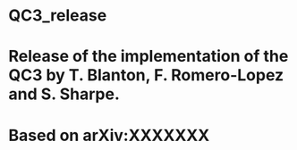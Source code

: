 # QC3_release
# Release of the implementation of the QC3 by T. Blanton, F. Romero-Lopez and S. Sharpe.
# Based on arXiv:XXXXXXX

